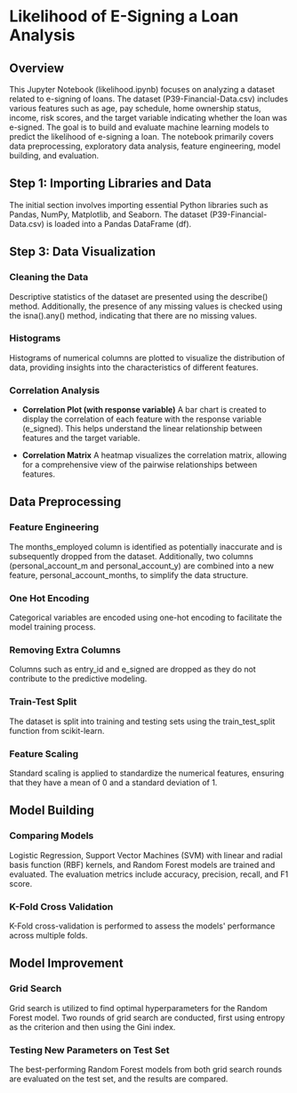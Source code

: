 #  Likelihood of E-Signing a Loan Analysis

## Overview
This Jupyter Notebook (likelihood.ipynb) focuses on analyzing a dataset related to e-signing of loans. The dataset (P39-Financial-Data.csv) includes various features such as age, pay schedule, home ownership status, income, risk scores, and the target variable indicating whether the loan was e-signed. The goal is to build and evaluate machine learning models to predict the likelihood of e-signing a loan. The notebook primarily covers data preprocessing, exploratory data analysis, feature engineering, model building, and evaluation.

## Step 1: Importing Libraries and Data
The initial section involves importing essential Python libraries such as Pandas, NumPy, Matplotlib, and Seaborn. The dataset (P39-Financial-Data.csv) is loaded into a Pandas DataFrame (df).

## Step 3: Data Visualization
### Cleaning the Data
Descriptive statistics of the dataset are presented using the describe() method. Additionally, the presence of any missing values is checked using the isna().any() method, indicating that there are no missing values.

### Histograms
Histograms of numerical columns are plotted to visualize the distribution of data, providing insights into the characteristics of different features.

### Correlation Analysis
- **Correlation Plot (with response variable)**
A bar chart is created to display the correlation of each feature with the response variable (e_signed). This helps understand the linear relationship between features and the target variable.

- **Correlation Matrix**
A heatmap visualizes the correlation matrix, allowing for a comprehensive view of the pairwise relationships between features.

## Data Preprocessing
### Feature Engineering
The months_employed column is identified as potentially inaccurate and is subsequently dropped from the dataset. Additionally, two columns (personal_account_m and personal_account_y) are combined into a new feature, personal_account_months, to simplify the data structure.

### One Hot Encoding
Categorical variables are encoded using one-hot encoding to facilitate the model training process.

### Removing Extra Columns
Columns such as entry_id and e_signed are dropped as they do not contribute to the predictive modeling.

### Train-Test Split
The dataset is split into training and testing sets using the train_test_split function from scikit-learn.

### Feature Scaling
Standard scaling is applied to standardize the numerical features, ensuring that they have a mean of 0 and a standard deviation of 1.

## Model Building
### Comparing Models
Logistic Regression, Support Vector Machines (SVM) with linear and radial basis function (RBF) kernels, and Random Forest models are trained and evaluated. The evaluation metrics include accuracy, precision, recall, and F1 score.

### K-Fold Cross Validation
K-Fold cross-validation is performed to assess the models' performance across multiple folds.

## Model Improvement
### Grid Search
Grid search is utilized to find optimal hyperparameters for the Random Forest model. Two rounds of grid search are conducted, first using entropy as the criterion and then using the Gini index.

### Testing New Parameters on Test Set
The best-performing Random Forest models from both grid search rounds are evaluated on the test set, and the results are compared.
